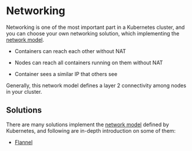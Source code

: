 # Networking

Networking is one of the most important part in a Kubernetes cluster, and you can choose your own networking solution, which implementing the [network model](https://kubernetes.io/docs/admin/networking/#kubernetes-model).

* Containers can reach each other without NAT

* Nodes can reach all containers running on them without NAT

* Container sees a similar IP that others see

Generally, this network model defines a layer 2 connectivity among nodes in your cluster.

## Solutions

There are many solutions implement the [network model](https://kubernetes.io/docs/admin/networking/#kubernetes-model) defined by Kubernetes, and following are in-depth introduction on some of them:

* [Flannel](/overlay-networking/flannel.md)



